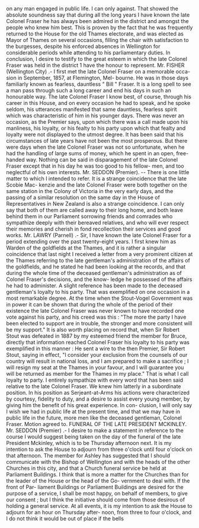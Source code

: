 on any man engaged in public life. I can only against. That showed the absolute soundness say that during all the long years I have known the late Colonel Fraser he has always been admired in the district and amongst the people who knew him best. This is proven by the fact that he was frequently returned to the House for the old Thames electorate, and was elected as Mayor of Thames on several occasions, filling the chair with satisfaction to the burgesses, despite his enforced absences in Wellington for considerable periods while attending to his parliamentary duties. In conclusion, I desire to testify to the great esteem in which the late Colonel Fraser was held in the district 1 have the honour to represent. Mr. FISHER (Wellington City) .- I first met the late Colonel Fraser on a memorable occa- sion in September, 1857, at Flemington, Mel- bourne. He was in those days familiarly known as fearless, dauntless " Bill " Fraser. It is a long spell to see a man pass through such a long career and end his days in such an honourable way. The late Colonel Fraser I know best, of course, through his career in this House, and on every occasion he had to speak, and he spoke seldom, his utterances manifested that same dauntless, fearless spirit which was characteristic of him in his younger days. There was never an occasion, as the Premier says, upon which there was a call made upon his manliness, his loyalty, or his fealty to his party upon which that fealty and loyalty were not displayed to the utmost degree. It has been said that his circumstances of late years have not been the most prosperous. But there were days when the late Colonel Fraser was not so unfortunate, when he had the handling of large sums of money, which he spent in an open, free-handed way. Nothing can be said in disparagement of the late Colonel Fraser except that in his day he was too good to his fellow- men, and too neglectful of his own interests. Mr. SEDDON (Premier). -- There is one little matter to which I intended to refer. It is a strange coincidence that the late Scobie Mac- kenzie and the late Colonel Fraser were both together on the same station in the Colony of Victoria in the very early days, and the passing of a similar resolution on the same day in the House of Representatives in New Zealand is also a strange coincidence. I can only say that both of them are called away to their long home, and both leave behind them in our Parliament sorrowing friends and comrades who sympathize deeply with their bereaved relatives, and who will ever respect their memories and cherish in fond recollection their services and good works. Mr. LAWRY (Parnell) .- Sir, I have known the late Colonel Fraser for a period extending over the past twenty-eight years. I first knew him as Warden of the goldfields at the Thames, and it is rather a singular coincidence that last night I received a letter from a very promirent citizen at the Thames referring to the late gentleman's administration of the affairs of the goldfields, and he stated he had been looking at the records, and that during the whole time of the deceased gentleman's administration as of Colonel Fraser's decisions, and the know- ledge he possessed of the affairs he had to administer. A slight reference has been made to the deceased gentleman's loyalty to his party. That was exemplified on one occasion in a most remarkable degree. At the time when the Stout-Vogel Government was in power it can be shown that during the whole of the period of their existence the late Colonel Fraser was never known to have recorded one vote against his party, and his creed was this : "The more the party I have been elected to support are in trouble, the stronger and more consistent will be my support." It is also worth placing on record that, when Sir Robert Stout was defeated in 1887 by my esteemed friend the member for Bruce, directly that information reached Colonel Fraser his loyalty to his party was exemplified in this manner : He sent a wire to the then Premier, Sir Robert Stout, saying in effect, "I consider your exclusion from the counsels of our country will result in national loss, and I am prepared to make a sacrifice ; I will resign my seat at the Thames in your favour, and I will guarantee you will be returned as member for the Thames in my place." That is what I call loyalty to party. I entirely sympathize with every word that has been said relative to the late Colonel Fraser. We knew him latterly in a subordinate position. In his position as Serjeant-at-Arms his actions were characterized by courtesy, fidelity to duty, and a desire to assist every young member, by giving him the benefit of his great experience. In con- clusion, I will only say I wish we had in public life at the present time, and that we may have in public life in the future, more men like the deceased gentleman, Colonel Fraser. Motion agreed to. FUNERAL OF THE LATE PRESIDENT MCKINLEY. Mr. SEDDON (Premier) .- I desire to make a statement in reference to the course I would suggest being taken on the day of the funeral of the late President Mckinley, which is to be Thursday afternoon next. It is my intention to ask the House to adjourn from three o'clock until four o'clock on that afternoon. The member for Ashley has suggested that I should communicate with the Bishop of Wellington and with the heads of the other Churches in this city, and that a Church funeral service be held at Parliament Buildings. I think that is more a matter for the Churches than for the leader of the House or the head of the Go- vernment to deal with. If the front of Par- liament Buildings or Parliament Buildings are desired for the purpose of a service, I shall be most happy, on behalf of members, to give our consent ; but I think the initiative should come from those desirous of holding a general service. At all events, it is my intention to ask the House to adjourn for an hour on Thursday after- noon, from three to four o'clock, and I do not think it would be out of place if the bells 